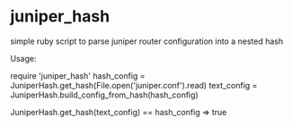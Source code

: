 # juniper_hash
simple ruby script to parse juniper router configuration into a nested hash

Usage: 

require 'juniper_hash'
hash_config = JuniperHash.get_hash(File.open('juniper.conf').read)
text_config = JuniperHash.build_config_from_hash(hash_config)

JuniperHash.get_hash(text_config) == hash_config
=> true

